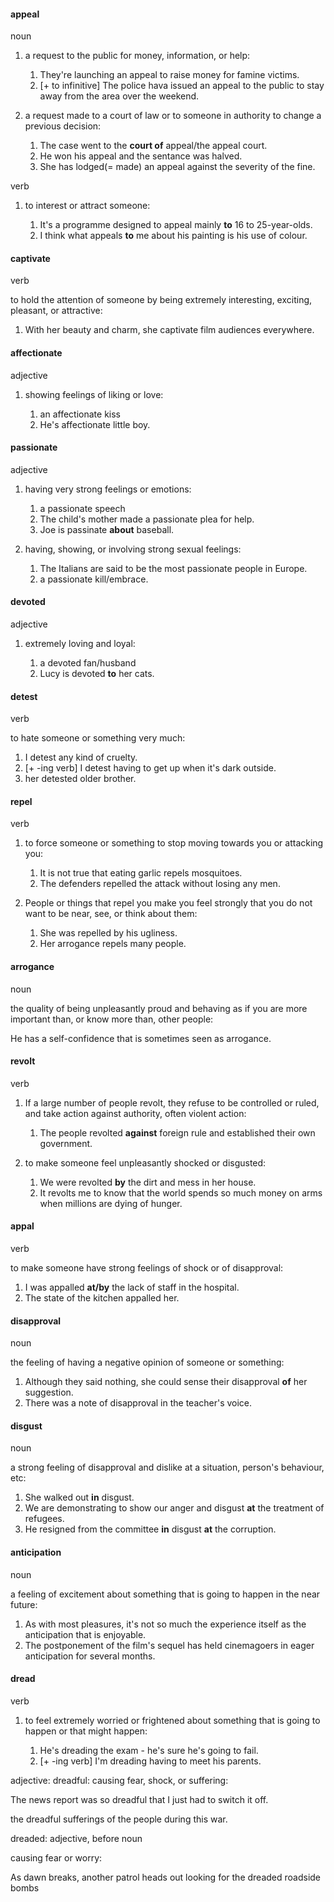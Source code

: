 #### appeal
noun

1. a request to the public for money, information, or help:
   
   1. They're launching an appeal to raise money for famine victims.
   2. [+ to infinitive] The police hava issued an appeal to the public to stay away from the area over the weekend.

2. a request made to a court of law or to someone in authority to change a previous decision:
   
   1. The case went to the **court of** appeal/the appeal court.
   2. He won his appeal and the sentance was halved.
   3. She has lodged(= made) an appeal against the severity of the fine.

verb

1. to interest or attract someone:
   
   1. It's a programme designed to appeal mainly **to** 16 to 25-year-olds.
   2. I think what appeals **to** me about his painting is his use of colour.

#### captivate
verb

to hold the attention of someone by being extremely interesting, exciting, pleasant, or attractive:

1. With her beauty and charm, she captivate film audiences everywhere.

#### affectionate
adjective

1. showing feelings of liking or love:
   
   1. an affectionate kiss
   2. He's affectionate little boy.

#### passionate
adjective

1. having very strong feelings or emotions:
   
   1. a passionate speech
   2. The child's mother made a passionate plea for help.
   3. Joe is passinate **about** baseball.

2. having, showing, or involving strong sexual feelings:
   
   1. The Italians are said to be the most passionate people in Europe.
   2. a passionate kill/embrace.

#### devoted
adjective

1. extremely loving and loyal:
   
   1. a devoted fan/husband
   2. Lucy is devoted **to** her cats.


#### detest
verb

to hate someone or something very much:

1. I detest any kind of cruelty.
2. [+ -ing verb] I detest having to get up when it's dark outside.
3. her detested older brother.

#### repel
verb

1. to force someone or something to stop moving towards you or attacking you:
   
   1. It is not true that eating garlic repels mosquitoes.
   2. The defenders repelled the attack without losing any men.

2. People or things that repel you make you feel strongly that you do not want to be near, see, or think about them:
   
   1. She was repelled by his ugliness.
   2. Her arrogance repels many people.

#### arrogance
noun

the quality of being unpleasantly proud and behaving as if you are more important than, or know more than, other people:

He has a self-confidence that is sometimes seen as arrogance.

#### revolt
verb

1. If a large number of people revolt, they refuse to be controlled or ruled, and take action against authority, often violent action:

   1. The people revolted **against** foreign rule and established their own government.

2. to make someone feel unpleasantly shocked or disgusted:
   
   1. We were revolted **by** the dirt and mess in her house.
   2. It revolts me to know that the world spends so much money on arms when millions are dying of hunger.

#### appal
verb

to make someone have strong feelings of shock or of disapproval:

1. I was appalled **at/by** the lack of staff in the hospital.
2. The state of the kitchen appalled her.

#### disapproval
noun

the feeling of having a negative opinion of someone or something:

1. Although they said nothing, she could sense their disapproval **of** her suggestion.
2. There was a note of disapproval in the teacher's voice.


#### disgust
noun

a strong feeling of disapproval and dislike at a situation, person's behaviour, etc:

1. She walked out **in** disgust.
2. We are demonstrating to show our anger and disgust **at** the treatment of refugees.
3. He resigned from the committee **in** disgust **at** the corruption.


#### anticipation
noun

a feeling of excitement about something that is going to happen in the near future:

1. As with most pleasures, it's not so much the experience itself as the anticipation that is enjoyable.
2. The postponement of the film's sequel has held cinemagoers in eager anticipation for several months.


#### dread
verb

1. to feel extremely worried or frightened about something that is going to happen or that might happen:
   
   1. He's dreading the exam - he's sure he's going to fail.
   2. [+ -ing verb] I'm dreading having to meet his parents.


adjective: dreadful: causing fear, shock, or suffering:

The news report was so dreadful that I just had to switch it off.

the dreadful sufferings of the people during this war.


dreaded: adjective, before noun

causing fear or worry:

As dawn breaks, another patrol heads out looking for the dreaded roadside bombs


